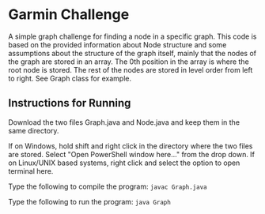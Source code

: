 # Garmin Challenge
A simple graph challenge for finding a node in a specific graph.
This code is based on the provided information about Node structure and 
some assumptions about the structure of the graph itself, mainly that the
nodes of the graph are stored in an array. The 0th position in the array
is where the root node is stored. The rest of the nodes are stored in level
order from left to right. See Graph class for example.

## Instructions for Running
Download the two files Graph.java and Node.java and keep them in the same directory.

If on Windows, hold shift and right click in the directory where the two files are stored.
Select "Open PowerShell window here..." from the drop down. If on Linux/UNIX based systems,
right click and select the option to open terminal here.

Type the following to compile the program: 
`javac Graph.java`

Type the following to run the program:
`java Graph`
